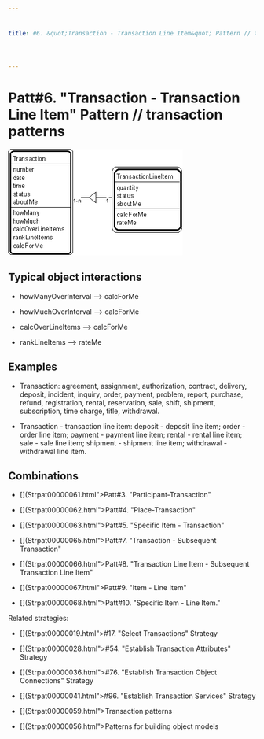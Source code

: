 ```yaml
---


title: #6. &quot;Transaction - Transaction Line Item&quot; Pattern // transaction patterns



---
```

# Patt#6. &quot;Transaction - Transaction Line Item&quot; Pattern // transaction patterns
</p>

<p><img src="Strpat00000009.gif" alt="Strpat00000009.gif" border="0" width="355"
height="216"> </p>

<h2>Typical object interactions </h2>

*  howManyOverInterval --&gt; calcForMe </p>

*  howMuchOverInterval --&gt; calcForMe </p>

*  calcOverLineItems --&gt; calcForMe </p>

*  rankLineItems --&gt; rateMe </p>

<h2>Examples</h2>

*  Transaction: agreement, assignment, authorization, contract, delivery, deposit,
incident, inquiry, order, payment, problem, report, purchase, refund, registration,
rental, reservation, sale, shift, shipment, subscription, time charge, title, withdrawal. </p>

*  Transaction - transaction line item: deposit - deposit line item; order - order line
item; payment - payment line item; rental - rental line item; sale - sale line item;
shipment - shipment line item; withdrawal - withdrawal line item. </p>

<h2>Combinations </h2>

* [](Strpat00000061.html"></b>Patt#3.</a> &quot;Participant-Transaction&quot; </p>

* [](Strpat00000062.html">Patt#4.</a> &quot;Place-Transaction&quot; </p>

* [](Strpat00000063.html">Patt#5.</a> &quot;Specific Item - Transaction&quot; </p>

* [](Strpat00000065.html">Patt#7.</a> &quot;Transaction - Subsequent
Transaction&quot; </p>

* [](Strpat00000066.html">Patt#8.</a> &quot;Transaction Line Item - Subsequent
Transaction Line Item&quot; </p>

* [](Strpat00000067.html">Patt#9.</a> &quot;Item - Line Item&quot; </p>

* [](Strpat00000068.html">Patt#10.</a> &quot;Specific Item - Line Item.&quot; </p>

<p>Related strategies: </p>

* [](Strpat00000019.html">#17.</a> &quot;Select Transactions&quot; Strategy </p>

* [](Strpat00000028.html">#54.</a> &quot;Establish Transaction Attributes&quot;
Strategy </p>

* [](Strpat00000036.html">#76.</a> &quot;Establish Transaction Object
Connections&quot; Strategy </p>

* [](Strpat00000041.html">#96.</a> &quot;Establish Transaction Services&quot;
Strategy </p>

* [](Strpat00000059.html">Transaction patterns</a></li>

* [](Strpat00000056.html">Patterns for building object models</a></li>


